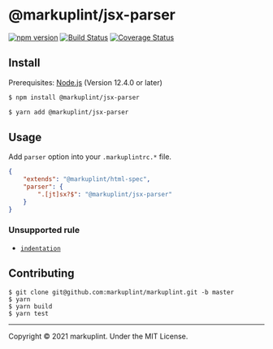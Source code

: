 # @markuplint/jsx-parser

[![npm version](https://badge.fury.io/js/%40markuplint%2Fjsx-parser.svg)](https://www.npmjs.com/package/@markuplint/jsx-parser)
[![Build Status](https://travis-ci.org/markuplint/markuplint.svg?branch=master)](https://travis-ci.org/markuplint/markuplint)
[![Coverage Status](https://coveralls.io/repos/github/markuplint/markuplint/badge.svg?branch=master)](https://coveralls.io/github/markuplint/markuplint?branch=master)

## Install

Prerequisites: [Node.js](https://nodejs.org) (Version 12.4.0 or later)

```sh
$ npm install @markuplint/jsx-parser

$ yarn add @markuplint/jsx-parser
```

## Usage

Add `parser` option into your `.markuplintrc.*` file.

```json
{
	"extends": "@markuplint/html-spec",
	"parser": {
		".[jt]sx?$": "@markuplint/jsx-parser"
	}
}
```

### Unsupported rule

-   [`indentation`](https://markuplint.dev/rules/indentation)

## Contributing

```
$ git clone git@github.com:markuplint/markuplint.git -b master
$ yarn
$ yarn build
$ yarn test
```

---

Copyright &copy; 2021 markuplint. Under the MIT License.
